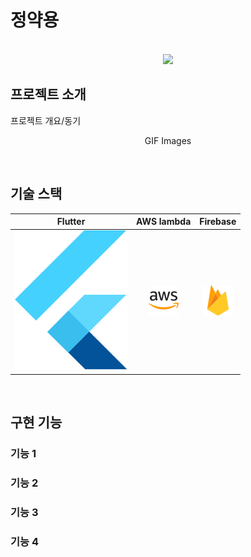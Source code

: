 # 정약용

<p align="center">
  <br>
  <img src="./images/common/logo-sample.jpeg">
  <br>
</p>

## 프로젝트 소개

<p align="justify">
프로젝트 개요/동기
</p>

<p align="center">
GIF Images
</p>

<br>

## 기술 스택

|   Flutter  |    AWS lambda  |  Firebase  |
| :--------: | :--------:     |  :------:   |
| ![flutter] |   ![aws]       | ![firebase] |

<br>

## 구현 기능

### 기능 1

### 기능 2

### 기능 3

### 기능 4

<br>

<!-- Stack Icon Refernces -->

[flutter]: /image/flutter.svg
[aws]: /image/amazon-aws.svg
[firebase]: /image/firebase.svg